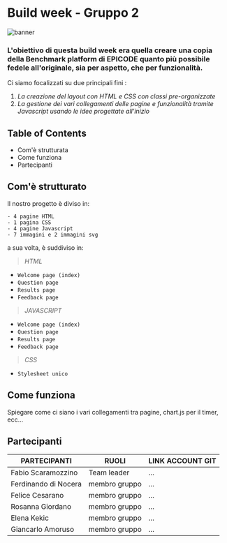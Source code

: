 # Build week - Gruppo 2 

<!-- BANNER DA INSERIRE QUI --> 
![banner](https://github.com/Faffo96/gruppo-2/assets/157897660/d29a9fdb-2ce2-4ff5-857e-54d4cfbe7531)

<!-- piccola descrizione del progetto --> 
### L'obiettivo di questa build week era quella creare una copia della Benchmark platform di EPICODE quanto più possibile fedele all'originale, sia per aspetto, che per funzionalità. 

<!-- SPAZIO DA METTERE + BADGES (dynamic e static) --> 
<!-- https://shields.io/badges // link per creare le badges --> 

Ci siamo focalizzati su due principali fini : 
1. _La creazione del layout con HTML e CSS con classi pre-organizzate_
2. _La gestione dei vari collegamenti delle pagine e funzionalità tramite Javascript usando le idee progettate all'inizio_


<!-- demo delle slide --> 

<!-- inserire link ai vari argomenti in modo da poter andare direttamente all'argomento scelto e magari suddividere meglio il tutto --> 
## Table of Contents 
- Com'è strutturata
- Come funziona
- Partecipanti

<!-- SPAZIO DA METTERE --> 

## Com'è strutturato
Il nostro progetto è diviso in:
```
- 4 pagine HTML 
- 1 pagina CSS 
- 4 pagine Javascript
- 7 immagini e 2 immagini svg
```
a sua volta, è suddiviso in: 
> _HTML_
- `Welcome page (index)`
- `Question page `
- `Results page`
- `Feedback page`
  <!-- da rivedere il nome dei file siccome sono uguali --> 
> _JAVASCRIPT_
- `Welcome page (index)`
- `Question page `
- `Results page`
- `Feedback page`
  
 > _CSS_
- `Stylesheet unico`

<!-- SPAZIO DA METTERE --> 
  
## Come funziona 
Spiegare come ci siano i vari collegamenti tra pagine, chart.js per il timer, ecc...

<!-- SPAZIO DA METTERE + COLLEGARE IL LINK DELL'ACCOUNT GIT A CIASCUNO DI NOI (metti badges anche qua) --> 

## Partecipanti

| PARTECIPANTI | RUOLI | LINK ACCOUNT GIT | 
| ----------- |  ----------- | ----------- | 
| Fabio Scaramozzino | Team leader |... | 
| Ferdinando di Nocera | membro gruppo | ...|
| Felice Cesarano| membro gruppo |...| 
| Rosanna Giordano|  membro gruppo |...| 
| Elena Kekic | membro gruppo | ...|
| Giancarlo Amoruso | membro gruppo |... | 


<!-- anchor per tornare susususu --> 







